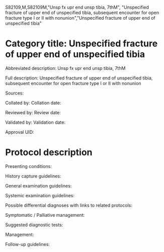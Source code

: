 S82109,M,S82109M,"Unsp fx upr end unsp tibia, 7thM", "Unspecified fracture of upper end of unspecified tibia, subsequent encounter for open fracture type I or II with nonunion","Unspecified fracture of upper end of unspecified tibia"
# Category title: Unspecified fracture of upper end of unspecified tibia

Abbreviated description: Unsp fx upr end unsp tibia, 7thM

Full description: Unspecified fracture of upper end of unspecified tibia, subsequent encounter for open fracture type I or II with nonunion

Sources:

Collated by:
Collation date:

Reviewed by:
Review date:

Validated by:
Validation date:

Approval UID:

# Protocol description

Presenting conditions:

History capture guidelines:

General examination guidelines:

Systemic examination guidelines:

Possible differential diagnoses with links to related protocols:

Symptomatic / Palliative management:

Suggested diagnostic tests:

Management:

Follow-up guidelines:
